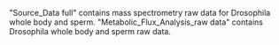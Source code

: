 "Source_Data full" contains mass spectrometry raw data for Drosophila whole body and sperm.
"Metabolic_Flux_Analysis_raw data" contains Drosophila whole body and sperm raw data.

